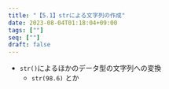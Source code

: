 ```yaml
---
title: "【5.1】strによる文字列の作成"
date: 2023-08-04T01:18:04+09:00
tags: [""]
seq: [""]
draft: false
---
```


- `str()`によるほかのデータ型の文字列への変換
  - `str(98.6)` とか